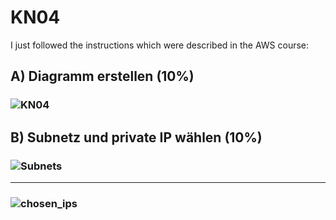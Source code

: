 # KN04

I just followed the instructions which were described in the AWS course:

## A) Diagramm erstellen (10%)
### ![KN04](https://github.com/user-attachments/assets/b16e6741-9568-4b60-8666-b3957138debb)

## B) Subnetz und private IP wählen (10%)
### ![Subnets](https://github.com/user-attachments/assets/05dd7873-d586-4233-8e22-1aefc36a0fb6)
---
### ![chosen_ips](https://github.com/user-attachments/assets/60d48a01-ee79-491b-9d1e-6fbb1d82891f)
